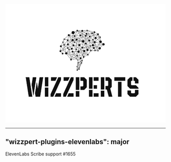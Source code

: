 ![Wizzpert Logo](wizzpert-plugins/assets/logo.png)

---
"wizzpert-plugins-elevenlabs": major
---

ElevenLabs Scribe support #1655
